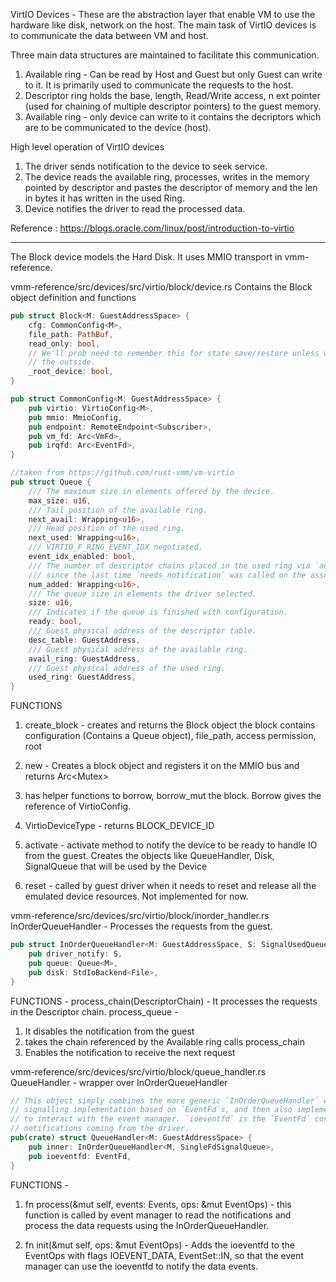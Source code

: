 VirtIO Devices - These are the abstraction layer that enable VM to use the hardware like disk, network on the host.
The main task of VirtIO devices is to communicate the data between VM and host.

Three main data structures are maintained to facilitate this communication.
1) Available ring - Can be read by Host and Guest but only Guest can write to it. 
It is primarily used to communicate the requests to the host.
2) Descriptor ring holds the base, length, Read/Write access, n
ext pointer (used for chaining of multiple descriptor pointers) to the guest memory.
3) Available ring - only device can write to it contains the decriptors which 
are to be communicated to the device (host).

High level operation of VirtIO devices

1) The driver sends notification to the device to seek service.
2) The device reads the available ring, processes, writes in the memory pointed by 
descriptor and pastes the descriptor of memory and the len in bytes it has written in the used Ring.
3) Device notifies the driver to read the processed data.

Reference : https://blogs.oracle.com/linux/post/introduction-to-virtio

----------------------------------------------------------------------------------------------------------
The Block device models the Hard Disk.
It uses MMIO transport in vmm-reference.


vmm-reference/src/devices/src/virtio/block/device.rs 
Contains the Block object definition and functions 
```rs
pub struct Block<M: GuestAddressSpace> {
    cfg: CommonConfig<M>,
    file_path: PathBuf,
    read_only: bool,
    // We'll prob need to remember this for state save/restore unless we pass the info from
    // the outside.
    _root_device: bool,
}
```
```rs
pub struct CommonConfig<M: GuestAddressSpace> {
    pub virtio: VirtioConfig<M>,
    pub mmio: MmioConfig,
    pub endpoint: RemoteEndpoint<Subscriber>,
    pub vm_fd: Arc<VmFd>,
    pub irqfd: Arc<EventFd>,
}
```
```rs
//taken from https://github.com/rust-vmm/vm-virtio
pub struct Queue {
    /// The maximum size in elements offered by the device.
    max_size: u16,
    /// Tail position of the available ring.
    next_avail: Wrapping<u16>,
    /// Head position of the used ring.
    next_used: Wrapping<u16>,
    /// VIRTIO_F_RING_EVENT_IDX negotiated.
    event_idx_enabled: bool,
    /// The number of descriptor chains placed in the used ring via `add_used`
    /// since the last time `needs_notification` was called on the associated queue.
    num_added: Wrapping<u16>,
    /// The queue size in elements the driver selected.
    size: u16,
    /// Indicates if the queue is finished with configuration.
    ready: bool,
    /// Guest physical address of the descriptor table.
    desc_table: GuestAddress,
    /// Guest physical address of the available ring.
    avail_ring: GuestAddress,
    /// Guest physical address of the used ring.
    used_ring: GuestAddress,
}
```

FUNCTIONS
1) create_block - creates and returns the Block object
the block contains configuration (Contains a Queue object), file_path, access permission, root

2) new - Creates a block object and registers it on the MMIO bus and returns Arc<Mutex<Block>>

3) has helper functions to borrow, borrow_mut the block. Borrow gives the reference of VirtioConfig.

4) VirtioDeviceType - returns BLOCK_DEVICE_ID

5) activate - activate method to notify the device to be ready to handle IO from the guest.
Creates the objects like QueueHandler, Disk, SignalQueue that will be used by the Device

6) reset - called by guest driver when it needs to reset and release all the emulated device resources.
Not implemented for now.





vmm-reference/src/devices/src/virtio/block/inorder_handler.rs
InOrderQueueHandler - Processes the requests from the guest.
```rs
pub struct InOrderQueueHandler<M: GuestAddressSpace, S: SignalUsedQueue> {
    pub driver_notify: S,
    pub queue: Queue<M>,
    pub disk: StdIoBackend<File>,
}
```
FUNCTIONS - 
process_chain(DescriptorChain) - It processes the requests in the Descriptor chain.
process_queue - 
1) It disables the notification from the guest
2) takes the chain referenced by the Available ring calls process_chain
3) Enables the notification to receive the next request




vmm-reference/src/devices/src/virtio/block/queue_handler.rs
QueueHandler - wrapper over InOrderQueueHandler
```rs
// This object simply combines the more generic `InOrderQueueHandler` with a concrete queue
// signalling implementation based on `EventFd`s, and then also implements `MutEventSubscriber`
// to interact with the event manager. `ioeventfd` is the `EventFd` connected to queue
// notifications coming from the driver.
pub(crate) struct QueueHandler<M: GuestAddressSpace> {
    pub inner: InOrderQueueHandler<M, SingleFdSignalQueue>,
    pub ioeventfd: EventFd,
}
```
FUNCTIONS - 
1) fn process(&mut self, events: Events, ops: &mut EventOps) - this function is called by event manager 
to read the notifications and process the data requests using the InOrderQueueHandler.

2) fn init(&mut self, ops: &mut EventOps)  - Adds the ioeventfd to the EventOps with flags IOEVENT_DATA, EventSet::IN,
so that the event manager can use the ioeventfd to notify the data events.
